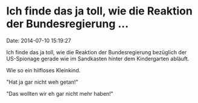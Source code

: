 Ich finde das ja toll, wie die Reaktion der Bundesregierung \...
================================================================

Date: 2014-07-10 15:19:27

Ich finde das ja toll, wie die Reaktion der Bundesregierung bezüglich
der US-Spionage gerade wie im Sandkasten hinter dem Kindergarten
abläuft.

Wie so ein hilfloses Kleinkind.

\"Hat ja gar nicht weh getan!\"

\"Das wollten wir eh gar nicht mehr haben!\"
